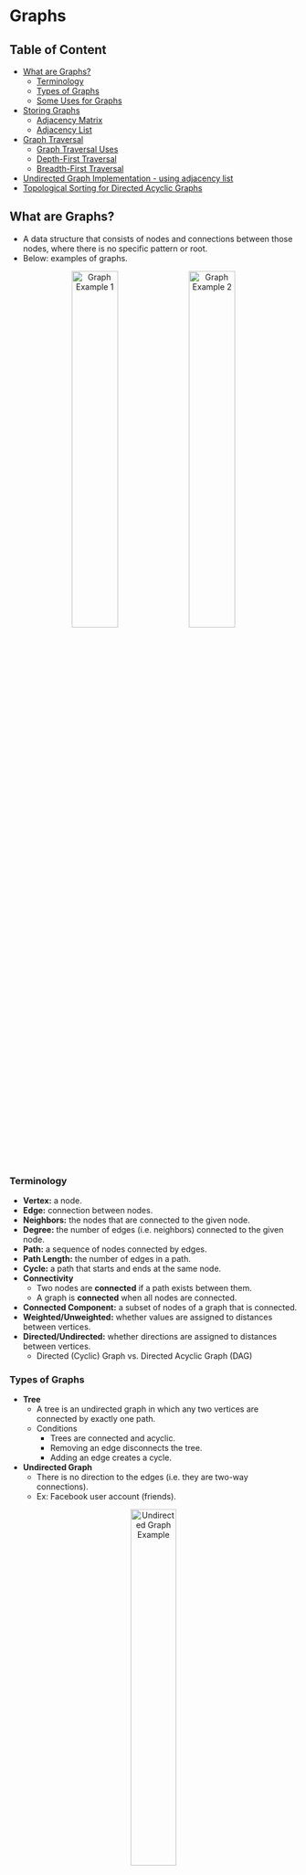 # Graphs

## Table of Content
- [What are Graphs?](#what-are-graphs)
  - [Terminology](#terminology)
  - [Types of Graphs](#types-of-graphs)
  - [Some Uses for Graphs](#some-uses-for-graphs)
- [Storing Graphs](#storing-graphs)
  - [Adjacency Matrix](#adjacency-matrix)
  - [Adjacency List](#adjacency-list)
- [Graph Traversal](#graph-traversal)
  - [Graph Traversal Uses](#graph-traversal-uses)
  - [Depth-First Traversal](#depth-first-traversal)
  - [Breadth-First Traversal](#breadth-first-traversal)
- [Undirected Graph Implementation - using adjacency list](#undirected-graph-implementation---using-adjacency-list)
- [Topological Sorting for Directed Acyclic Graphs](#topological-sorting-for-directed-acyclic-graphs)

## What are Graphs?
- A data structure that consists of nodes and connections between those nodes, where there is no specific pattern or root.
- Below: examples of graphs.

<p align="center">
  <img src="https://raw.githubusercontent.com/Kakamotobi/Learned/main/DSA/refImg/graph-example-1.png" alt="Graph Example 1" width="40%" />
  <img src="https://raw.githubusercontent.com/Kakamotobi/Learned/main/DSA/refImg/graph-example-2.png" alt="Graph Example 2" width="40%" />
</p>

### Terminology
- **Vertex:** a node.
- **Edge:** connection between nodes.
- **Neighbors:** the nodes that are connected to the given node.
- **Degree:** the number of edges (i.e. neighbors) connected to the given node.
- **Path:** a sequence of nodes connected by edges.
- **Path Length:** the number of edges in a path.
- **Cycle:** a path that starts and ends at the same node.
- **Connectivity**
  - Two nodes are **connected** if a path exists between them.
  - A graph is **connected** when all nodes are connected.
- **Connected Component:** a subset of nodes of a graph that is connected.
- **Weighted/Unweighted:** whether values are assigned to distances between vertices.
- **Directed/Undirected:** whether directions are assigned to distances between vertices.
  - Directed (Cyclic) Graph vs. Directed Acyclic Graph (DAG)
### Types of Graphs
- **Tree**
  - A tree is an undirected graph in which any two vertices are connected by exactly one path.
  - Conditions
    - Trees are connected and acyclic.
    - Removing an edge disconnects the tree.
    - Adding an edge creates a cycle.
- **Undirected Graph**
  - There is no direction to the edges (i.e. they are two-way connections).
  - Ex: Facebook user account (friends).

<p align="center">
  <img src="https://raw.githubusercontent.com/Kakamotobi/Learned/main/DSA/refImg/graph-example-1.png" alt="Undirected Graph Example" width="40%" />
</p>

- **Directed Graph**
  - Edges have a direction (i.e. they are one-way connections).
  - Ex: Instagram user account (followers).

<p align="center">
  <img src="https://raw.githubusercontent.com/Kakamotobi/Learned/main/DSA/refImg/directed-graph.png" alt="Directed Graph Example" width="40%" />
</p>

- **Unweighted Graph**
  - Edges do not have values associated with them.
  - Ex: college courses and their prerequisites.

<p align="center">
  <img src="https://raw.githubusercontent.com/Kakamotobi/Learned/main/DSA/refImg/graph-example-2.png" alt="Unweighted Graph Example" width="40%" />
</p>

- **Weighted Graph**
  - Edges have values (there is info about the connection itself).
  - Ex: distance between point A to point B in a map.
  - Ex: user's "appetite" for Kanye West (based on the number of Kanye West posts that the user liked, etc).

<p align="center">
  <img src="https://raw.githubusercontent.com/Kakamotobi/Learned/main/DSA/refImg/weighted-graph.png" alt="Unweighted Graph Example" width="40%" />
</p>

- **Bipartite Graph**
  - A graph *G = (V,E)* is bipartite if *V* can be partitioned into sets *X,Y* such that EVERY EDGE has one end in *X* and one in *Y*.
  - Ex: client-server connections, student-college stable matching graph.
  - Any graph containing an odd cycle (odd number of nodes) is not a bipartite.
  - Bipartite Testing
    - Nodes in the same layer should not have any edges between them.
    - Algorithm
      - Run BFS on a node.
      - If there is an edge between two nodes in the same layer, the graph is not a bipartite.
      - Continue with BFS.
### Some Uses for Graphs
- Social Networks
- Location/Mapping/Directions
  - Ex: finding the shortest path taking into account the length of the road, speed limit, bad terrain, traffic, closed, etc.
- Recommendation Engines
  - Ex: "people also watched", "you might also like...", "people you might know", "frequently bought with"
- Routing Algorithms
- Visual Hierarchy
- File System Optimizations

## Storing Graphs
- Need a way to store the vertices and their edges.
- The two standard approaches to do this are: adjacency matrix and adjacency list.
  - Typically use an adjacency list because most data in the real-world tends to be sparsed. There can be lots of vertices. However, they are usually not all connected.
    - i.e., there aren't many connections compared to how many there could be.
### Adjacency Matrix
- **Matrix:** a two-dimensional structure usually implemented with nested arrays to store information in rows and columns.
#### Pros and Cons
- Takes up more space (in sparse graphs).
- Is slower to iterate over all edges.
- However, is faster to lookup a specific edge.
#### Adjacency Matrix Big O
- **|V|**: number of vertices
- **|E|**: number of edges
- **Add Vertex:** O(|V<sup>2</sup>|)
- **Add Edge:** O(1)
- **Remove Vertex:** O(|V<sup>2</sup>|)
- **Remove Edge:** O(|1|)
- **Query:** O(|1|)
- **Storage:** O(|V<sup>2</sup>|)
  - As a 2D structure, adding a new vertex means adding an entire row and column to the matrix.

<p align="center">
  <img src="https://raw.githubusercontent.com/Kakamotobi/Learned/main/DSA/refImg/adjacency-matrix.png" alt="Adjacency Matrix" width="60%" />
</p>

### Adjacency List
- Use an array/list or hashtable to store the edges.
#### Pros and Cons
- Can take up less space (in sparse graphs).
- Is faster to iterate over all edges.
- However, can be slower to lookup a specific edge.
#### Adjacency List Big O
- **|V|**: number of vertices
- **|E|**: number of edges
- **Add Vertex:** O(1)
- **Add Edge:** O(1)
- **Remove Vertex:** O(|V| + |E|)
- **Remove Edge:** O(|E|)
- **Query:** O(|V| + |E|)
- **Storage:** O(|V| + |E|)
  - The amount of storage is determined by the amount of edges/connections there are.
#### Using an Array
<p align="center">
  <img src="https://raw.githubusercontent.com/Kakamotobi/Learned/main/DSA/refImg/adjacency-list-numeric.png" alt="Adjacency List Numeric" width="60%" />
</p>

- Ex: index `3` of the array contains an array of the connecting edges from the vertex `3`.
#### Using a Hash Table
<p align="center">
  <img src="https://raw.githubusercontent.com/Kakamotobi/Learned/main/DSA/refImg/adjacency-list-string.png" alt="Adjacency List String" width="60%" />
</p>

- Ex: the key `A` contains an array of the connecting edges from the vertex `A`.

## Graph Traversal
### Graph Traversal Uses
- Peer to peer networking.
- Web crawlers.
- Finding "closest" matches/recommendations.
- Shortest path problems.
  - GPS navigation
  - Solving mazes.
  - AI (a graph can be used to store different moves. Then traverse it to find the shortest path to win the game).
### Depth-First Traversal
- Explore as far as possible down one branch before "backtracking".
- For graphs, depth-first traversal means following the neighbors before visiting siblings.
- DFS is often preferred to visit every node as it is a bit simpler.
- Keep track of vertices that have already been "visited", effectively "crossing it off" from other vertices' list of connections in order to prevent possible infinite loops.
  - Ex: once vertex `A` has been visited, cross it off from `B` and `C`'s list of connections by using a hash table as an auxiliary structure.
- *Preorder DFS records a node as it is encountered.*
- *Postorder DFS records a node only after it has no more neighbors to explore (dead-end).*
#### Example
<p align="center">
  <img src="https://raw.githubusercontent.com/Kakamotobi/Learned/main/DSA/refImg/depth-first-graph-traversal.png" alt="Depth-First Graph Traversal" width="60%" />
</p>

- Depth-first traversal starting from `A` will result to a traversal of `["A","B","D","E","C","F"]` when using the recursive approach and `["A","C","E","F","D","B"]` when using the iterative approach.
#### DFS Applications
- Cycle Detection
  - If you visit a node that has already been visited, there is a cycle.
- Finding Connected Components of a Graph
  - Run DFS on a random node to find a connected component in the graph.
  - Then, run DFS on an unvisited node to find another connected component.
- Topological Sort
  - Finding a valid order to execute tasks in a Directed Acyclic Graph.
  - If node `A` points to node `B`, node `A` must be done before node `B`.
  - Reversing a DFS Postorder traversal of a DAG will always return a valid Topological Sort of it.
- Maze Generation
  - Instead of inserting neighbor nodes in order, randomly insert them into the stack.
### Breadth-First Traversal
- Explore all neighbors at current depth first before moving on down the branch.
- BFS is generally better in finding the shortest path (or just any path) between two nodes, since it doesn't have to go all the way down a path before moving on to the next path.
#### Example
<p align="center">
  <img src="https://raw.githubusercontent.com/Kakamotobi/Learned/main/DSA/refImg/breadth-first-graph-traversal.png" alt="Breadth-First Graph Traversal" width="60%" />
</p>

- Breadth-first traversal starting from `A` will result to a traversal of `["A","B","C","D","E","F"]`.
### Bidirectional Search
- Used to find the shortest path between two nodes.
- Two BFS is simultaneously executed (one from each node). If the two searches collide, there is a path.
- This is faster than a single BFS to find the shortest path between two nodes.

## Undirected Graph Implementation - using adjacency list
```js
class UndirectedGraph {
  constructor() {
    this.adjacencyList = {};
  }
  
  // Add a new vertex to the graph.
  addVertex(vertex) {
    // If it doesn't exist already, set the vertex to be a key on the adjacency list and set its value to be an empty array.
    if (!this.adjacencyList[vertex]) this.adjacencyList[vertex] = [];
  }
  
  // Add an edge between two vertices.
  addEdge(vertex1, vertex2) {
    // If the vertices are valid.
    if (this.adjacencyList[vertex1] && this.adjacencyList[vertex2]) {
      // Find the key of vertex1 and push vertex2 to the array, and vice versa.
      this.adjacencyList[vertex1].push(vertex2);
      this.adjacencyList[vertex2].push(vertex1);
    }
  }
  
  // Remove an edge between two vertices.
  removeEdge(vertex1, vertex2) {
    // If the vertices are valid.
    if (this.adjacencyList[vertex1] && this.adjacencyList[vertex2]) {
      // Find the key of vertex1 and remove vertex2 to the array, and vice versa.
      this.adjacencyList[vertex1] = this.adjacencyList[vertex1].filter(v => v !== vertex2);
      this.adjacencyList[vertex2] = this.adjacencyList[vertex2].filter(v => v !== vertex1);
    }
  }
  
  // Remove a vertex from the graph.
  removeVertex(vertex) {
    // Remove all edges for this vertex.
    for (let v of this.adjacencyList[vertex]) {
      this.removeEdge(vertex, v);
    }
    // Delete this vertex from the graph.
    delete this.adjacencyList[vertex];
  }
  
  // Depth-First Traversal Recursive
  DepthFirstTraversalRecursive(startingVertex) {
    const adjacencyList = this.adjacencyList;
    
    // If starting vertex is invalid, return.
    if (!adjacencyList[startingVertex]) return undefined;
    
    // Array to store the traversal path.
    const path = [];
    // Hash Set to keep track of visited vertices.
    const visited = new Set();
    
    // Recursive helper function.
    function traverse(vertex) {
      // Push vertex to path array and record as visited.
      path.push(vertex);
      visited.add(vertex);
      // Loop over all neighbors in the adjacency list for this vertex.
      for (let neighbor of adjacencyList[vertex]) {
        // If the neighbor vertex has not been visited yet, recursive call on that neighbor.
        if (!visited.has(neighbor)) traverse(neighbor);
      }
    }
    
    traverse(startingVertex);
    
    return path;
  }
  
  // Depth-First Traversal Iterative using Stack
  DepthFirstTraversalIterative(startingVertex) {
    if (!this.adjacencyList[startingVertex]) return undefined;
    
    const path = [];
    const visited = new Set();
    
    // Initialize stack with starting vertex.
    const stack = [startingVertex];
    
    // Variable for current vertex (top stack).
    let currVertex;
    
    // While the stack is not empty.
    while (stack.length) {
      currVertex = stack.pop();
      
      if (!visited.has(currVertex)) {
        path.push(currVertex);
        visited.add(currVertex);
        stack.push(...this.adjacencyList[currVertex]);
      }
    }
    
    return path;
  }
  
  // Breadth-First Traversal using Queue
  BreadthFirstTraversal(startingVertex) {
    if (!this.adjacencyList[startingVertex]) return undefined;
    
    const path = [];
    const visited = new Set();
    
    // Initialize queue with starting vertex.
    const queue = [startingVertex];
    
    // Record startingVertex as visited.
    visited.add(startingVertex);
    
    // Variable for current vertex (first in queue).
    let currVertex;
    
    // While the queue is not empty.
    while (queue.length) {
      currVertex = queue.shift();

      path.push(currVertex);
      
      for (let neighbor of this.adjacencyList[currVertex]) {
        if (!tracker.has(neighbor)) {
          queue.push(neighbor);
          visited.add(neighbor);
        }
      }
    }
    
    return path;
  }
}
```

## Topological Sorting for Directed Acyclic Graphs
- A topological sorting is an ordering of the nodes in a **directed acyclic graph** such that all edges go "forward" in the ordering,
  - i.e. returns an array of the nodes where each node appears before all the nodes that it points to.
- A graph can have more than one valid topological ordering.
### Algorithm
- The idea is that a DAG always has a node with no incoming edges, and removing that node always produces a new DAG.
  - Any node with no incoming edges is valid to be first in topological sorting.
- Algorithm - TC: O(n^2 + m)
  - While there are nodes remaining
    - Find a node that has no incoming edges
    - Place that node in the order
    - Remove that node and all of its outgoing edges from the graph
- Algorithm - TC: O(m + n)
  - Same as above but instead of searching the whole graph every time for a node that has no incoming edges, maintain an incoming edge count for each node (Set up requires O(m + n), update requires O(1)). When a node's count becomes 0, add it to the order.

